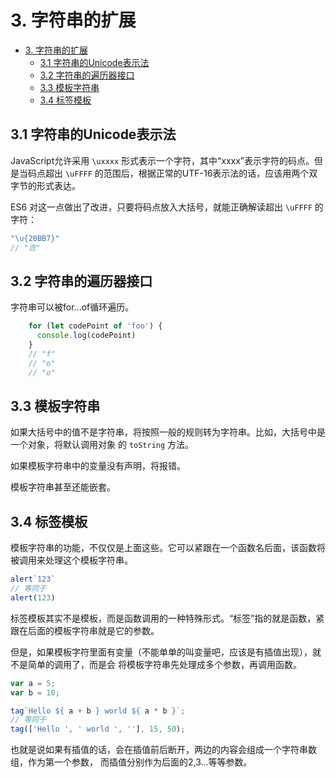 # 3. 字符串的扩展

<!-- TOC -->

- [3. 字符串的扩展](#3-字符串的扩展)
  - [3.1 字符串的Unicode表示法](#31-字符串的unicode表示法)
  - [3.2 字符串的遍历器接口](#32-字符串的遍历器接口)
  - [3.3 模板字符串](#33-模板字符串)
  - [3.4 标签模板](#34-标签模板)

<!-- /TOC -->


## 3.1 字符串的Unicode表示法

JavaScript允许采用 `\uxxxx` 形式表示一个字符，其中“xxxx”表示字符的码点。但是当码点超出
`\uFFFF` 的范围后，根据正常的UTF-16表示法的话，应该用两个双字节的形式表达。   

ES6 对这一点做出了改进，只要将码点放入大括号，就能正确解读超出 `\uFFFF` 的字符：    

```js
"\u{20BB7}"
// "𠮷"
```    

## 3.2 字符串的遍历器接口

字符串可以被for...of循环遍历。  

```javascript
    for (let codePoint of 'foo') {
      console.log(codePoint)
    }
    // "f"
    // "o"
    // "o"
```  

## 3.3 模板字符串

如果大括号中的值不是字符串，将按照一般的规则转为字符串。比如，大括号中是一个对象，将默认调用对象
的 `toString` 方法。    

如果模板字符串中的变量没有声明，将报错。    

模板字符串甚至还能嵌套。   

## 3.4 标签模板

模板字符串的功能，不仅仅是上面这些。它可以紧跟在一个函数名后面，该函数将被调用来处理这个模板字符串。    

```javascript
alert`123`
// 等同于
alert(123)
```     

标签模板其实不是模板，而是函数调用的一种特殊形式。“标签”指的就是函数，紧跟在后面的模板字符串就是它的参数。     

但是，如果模板字符里面有变量（不能单单的叫变量吧，应该是有插值出现），就不是简单的调用了，而是会
将模板字符串先处理成多个参数，再调用函数。    

```javascript
var a = 5;
var b = 10;

tag`Hello ${ a + b } world ${ a * b }`;
// 等同于
tag(['Hello ', ' world ', ''], 15, 50);
```   

也就是说如果有插值的话，会在插值前后断开，两边的内容会组成一个字符串数组，作为第一个参数，
而插值分别作为后面的2,3...等等参数。   

